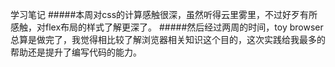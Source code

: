 学习笔记
#####本周对css的计算感触很深，虽然听得云里雾里，不过好歹有所感触，对flex布局的样式了解更深了。
#####然后经过两周的时间，toy browser总算是做完了，我觉得相比较了解浏览器相关知识这个目的，这次实践给我最多的帮助还是提升了编写代码的能力。
